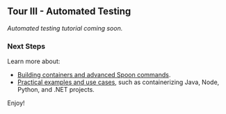 ## Tour III - Automated Testing

*Automated testing tutorial coming soon.*

### Next Steps 

Learn more about:

- [Building containers and advanced Spoon commands](/docs/building).
- [Practical examples and use cases](/docs/reference#samples), such as containerizing Java, Node, Python, and .NET projects. 


Enjoy!
